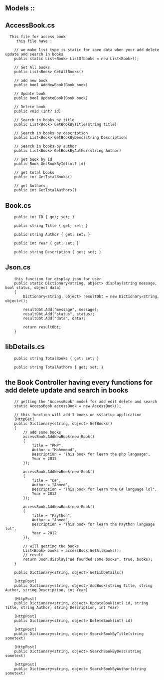 ## Models :: ##
## AccessBook.cs
      This file for access book
         this file have : 
        
        // we make list type is static for save data when your add delete update and search in books
        public static List<Book> ListOfbooks = new List<Book>();

        // Get All books
        public List<Book> GetAllBooks()
        
        // add new book
        public bool AddNewBook(Book book)
        
        // Update book
        public bool UpdateBook(Book book)

        // Delete book
        public void (int? id)

        // Search in books by title
        public List<Book> GetBookByTitle(string title)

        // Search in books by description
        public List<Book> GetBookByDesc(string Description)
        
        // Search in books by author
        public List<Book> GetBookByAuthor(string Author)

        // get book by id
        public Book GetBookById(int? id)

        // get total books
        public int GetTotalBooks()

        // get Authors 
        public int GetTotalAuthors()
## Book.cs ##
        public int ID { get; set; }
        
        public string Title { get; set; }
        
        public string Author { get; set; }
        
        public int Year { get; set; }
        
        public string Description { get; set; }
## Json.cs ##
        this function for display json for user
        public static Dictionary<string, object> display(string message, bool status, object data)
        {
            Dictionary<string, object> resultObt = new Dictionary<string, object>();

            resultObt.Add("message", message);
            resultObt.Add("status", status);
            resultObt.Add("data", data);

            return resultObt;
        }
## libDetails.cs ##

        public string TotalBooks { get; set; }
        
        public string TotalAuthors { get; set; }

## the Book Controller having every functions for add delete update and search in books
        // getting the 'AccessBook' model for add edit delete and search
        static AccessBook accessBook = new AccessBook();

        // this function will add 3 books on sstartup application
        [HttpGet]
        public Dictionary<string, object> GetBooks()
        {
            // add some books
            accessBook.AddNewBook(new Book()
            {
                Title = "PHP",
                Author = "Mahmmoud",
                Description = "This book for learn the php language",
                Year = 2015
            });

            accessBook.AddNewBook(new Book()
            {
                Title = "C#",
                Author = "Ahmed",
                Description = "This book for learn the C# language lol",
                Year = 2012
            });

            accessBook.AddNewBook(new Book()
            {
                Title = "Paython",
                Author = "Ahmed",
                Description = "This book for learn the Paython language lol",
                Year = 2012
            });

            // will getting the books
            List<Book> books = accessBook.GetAllBooks();
            // result
            return Json.display("We founded some books", true, books);
        }

        public Dictionary<string, object> GetLibDetails()

        [HttpPost]
        public Dictionary<string, object> AddBook(string Title, string Author, string Description, int Year)

        [HttpPost]
        public Dictionary<string, object> UpdateBook(int? id, string Title, string Author, string Description, int Year)

        [HttpPost]
        public Dictionary<string, object> DeleteBook(int? id)
        
        [HttpPost]
        public Dictionary<string, object> SearchBookByTitle(string sometext)

        [HttpPost]
        public Dictionary<string, object> SearchBookByDesc(string sometext)

        [HttpPost]
        public Dictionary<string, object> SearchBookByAuthor(string sometext)
